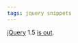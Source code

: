 ```yaml
---
tags: jquery snippets
---
```


[jQuery](/wiki/jQuery) 1.5 [is out](http://blog.jquery.com/2011/01/31/jquery-15-released/).
